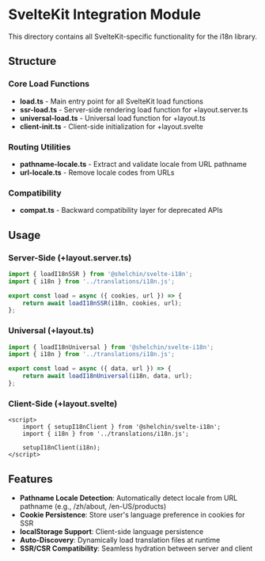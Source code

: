 # SvelteKit Integration Module

This directory contains all SvelteKit-specific functionality for the i18n library.

## Structure

### Core Load Functions

- **load.ts** - Main entry point for all SvelteKit load functions
- **ssr-load.ts** - Server-side rendering load function for +layout.server.ts
- **universal-load.ts** - Universal load function for +layout.ts
- **client-init.ts** - Client-side initialization for +layout.svelte

### Routing Utilities

- **pathname-locale.ts** - Extract and validate locale from URL pathname
- **url-locale.ts** - Remove locale codes from URLs

### Compatibility

- **compat.ts** - Backward compatibility layer for deprecated APIs

## Usage

### Server-Side (+layout.server.ts)

```typescript
import { loadI18nSSR } from '@shelchin/svelte-i18n';
import { i18n } from '../translations/i18n.js';

export const load = async ({ cookies, url }) => {
	return await loadI18nSSR(i18n, cookies, url);
};
```

### Universal (+layout.ts)

```typescript
import { loadI18nUniversal } from '@shelchin/svelte-i18n';
import { i18n } from '../translations/i18n.js';

export const load = async ({ data, url }) => {
	return await loadI18nUniversal(i18n, data, url);
};
```

### Client-Side (+layout.svelte)

```svelte
<script>
	import { setupI18nClient } from '@shelchin/svelte-i18n';
	import { i18n } from '../translations/i18n.js';

	setupI18nClient(i18n);
</script>
```

## Features

- **Pathname Locale Detection**: Automatically detect locale from URL pathname (e.g., /zh/about, /en-US/products)
- **Cookie Persistence**: Store user's language preference in cookies for SSR
- **localStorage Support**: Client-side language persistence
- **Auto-Discovery**: Dynamically load translation files at runtime
- **SSR/CSR Compatibility**: Seamless hydration between server and client
